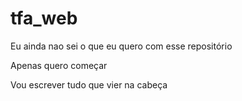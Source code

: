 # tfa_web

Eu ainda nao sei o que eu quero com esse repositório

Apenas quero começar 

Vou escrever tudo que vier na cabeça